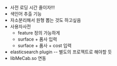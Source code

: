 * 사전 로딩 시간 줄이자!!!
* 색인어 추출 기능
* 자소분리해서 원형 뽑는 것도 하고싶음
* 사용자사전
  * feature 정의 가능하게
  * surface + 품사 입력
  * surface + 품사 + cost 입력
* elasticsearch plugin -- 별도의 프로젝트로 해야할 듯
* libMeCab.so 연동
